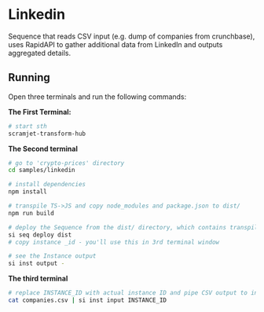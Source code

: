 # Linkedin

Sequence that reads CSV input (e.g. dump of companies from crunchbase), uses RapidAPI to gather additional data from LinkedIn and outputs aggregated details.

## Running

Open three terminals and run the following commands:

**The First Terminal:**

```bash
# start sth
scramjet-transform-hub
```

**The Second terminal**

```bash
# go to 'crypto-prices' directory
cd samples/linkedin

# install dependencies
npm install

# transpile TS->JS and copy node_modules and package.json to dist/
npm run build

# deploy the Sequence from the dist/ directory, which contains transpiled code, package.json and node_modules
si seq deploy dist
# copy instance _id - you'll use this in 3rd terminal window

# see the Instance output
si inst output -
```

**The third terminal**

```bash
# replace INSTANCE_ID with actual instance ID and pipe CSV output to instance input
cat companies.csv | si inst input INSTANCE_ID
```
